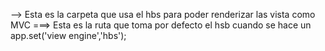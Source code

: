 --> Esta es la carpeta que usa el hbs para poder renderizar las vista como MVC
===> Esta es la ruta que toma por defecto el hsb cuando se hace un app.set('view engine','hbs');
